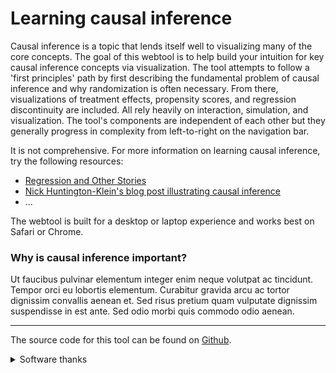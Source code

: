 # Learning causal inference

Causal inference is a topic that lends itself well to visualizing many of the core concepts. The goal of this webtool is to help build your intuition for key causal inference concepts via visualization. The tool attempts to follow a 'first principles' path by first describing the fundamental problem of causal inference and why randomization is often necessary. From there, visualizations of treatment effects, propensity scores, and regression discontinuity are included. All rely heavily on interaction, simulation, and visualization. The tool's components are independent of each other but they generally progress in complexity from left-to-right on the navigation bar.

It is not comprehensive. For more information on learning causal inference, try the following resources:
- [Regression and Other Stories](https://avehtari.github.io/ROS-Examples/)
- [Nick Huntington-Klein's blog post illustrating causal inference](http://nickchk.com/causalgraphs.html)
- ...

The webtool is built for a desktop or laptop experience and works best on Safari or Chrome.

### Why is causal inference important?

Ut faucibus pulvinar elementum integer enim neque volutpat ac tincidunt. Tempor orci eu lobortis elementum. Curabitur gravida arcu ac tortor dignissim convallis aenean et. Sed risus pretium quam vulputate dignissim suspendisse in est ante. Sed odio morbi quis commodo odio aenean.

***

The source code for this tool can be found on [Github](https://github.com/joemarlo/causal-tool).

<details><summary>Software thanks</summary>
<br>
The tool is made possible by the following software:
- **R**: R Core Team (2020). R: A language and environment for statistical computing. R Foundation for Statistical Computing, Vienna, Austria. URL https://www.R-project.org/.
- **Shiny**:  Winston Chang, Joe Cheng, JJ Allaire, Yihui Xie and Jonathan McPherson (2020). shiny: Web Application Framework for R. R package version 1.5.0. https://CRAN.R-project.org/package=shiny
- **tidyverse**: Wickham et al., (2019). Welcome to the tidyverse. Journal of Open Source Software, 4(43), 1686, https://doi.org/10.21105/joss.01686
- **arm**: Andrew Gelman and Yu-Sung Su (2018). arm: Data Analysis Using   Regression and Multilevel/Hierarchical Models. R package version 1.10-1. https://CRAN.R-project.org/package=arm
- **viridis**: Simon Garnier (2018). viridis: Default Color Maps from 'matplotlib'. R package version 0.5.1. https://CRAN.R-project.org/package=viridis
- **shinyjs**: Dean Attali (2020). shinyjs: Easily Improve the User Experience of Your Shiny Apps in Seconds. R package version 1.1. https://CRAN.R-project.org/package=shinyjs
- **shinyWidgets**: Victor Perrier, Fanny Meyer and David Granjon (2020). shinyWidgets: Custom Inputs Widgets for Shiny. R package version 0.5.3. https://CRAN.R-project.org/package=shinyWidgets
- **kableExtra**: Hao Zhu (2019). kableExtra: Construct Complex Table with 'kable' and Pipe Syntax. R package version 1.1.0. https://CRAN.R-project.org/package=kableExtra
- **Archive Team**: http://textfiles.com/underconstruction/. An ode to the early web

</details><br>
